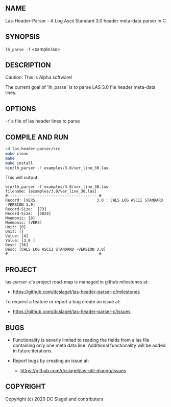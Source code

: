 
NAME
----
Las-Header-Parser - A Log Ascii Standard 3.0 header meta-data parser in C

SYNOPSIS
--------

`lh_parse -f` <sample.las>

DESCRIPTION
-----------
Caution: This is Alpha software!

The current goal of 'lh_parse` is to parse LAS 3.0 file header meta-data lines.

OPTIONS
-------

`-f`
  a file of las header lines to parse

COMPILE AND RUN
---------------

```bash
cd las-header-parser/src
make clean
make
make install
bin/lh_parser -f examples/3.0/ver_line_30.las
```

This will output:

```
bin/lh_parser -f examples/3.0/ver_line_30.las 
filename: [examples/3.0/ver_line_30.las]
#----------------------------------------#
Record: [VERS.                          3.0 : CWLS LOG ASCII STANDARD -VERSION 3.0]
Record-Size:  [73]
Record-Size:  [1024]
Mnemonic: [8]
Mnemonic: [VERS]
Unit: [0]
Unit: []
Value: [4]
Value: [3.0 ]
Desc: [36]
Desc: [CWLS LOG ASCII STANDARD -VERSION 3.0]
#----------------------------------------#
```
PROJECT
-------

las-parser-c's project road-map is managed in github milestones at:
- https://github.com/dcslagel/las-header-parser-c/milestones

To request a feature or report a bug create an issue at:
- https://github.com/dcslagel/las-header-parser-c/issues

BUGS
----

- Functionality is severly limited to reading the fields from a las file
  containing only one meta data line.  Additional functionality will be added
  in future iterations.

- Report bugs by creating an issue at:
  - https://github.com/dcslagel/las-util-django/issues

COPYRIGHT
------

Copyright (c) 2020 DC Slagel and contributers
